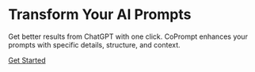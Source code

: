 # Transform Your AI Prompts

Get better results from ChatGPT with one click. CoPrompt enhances your prompts with specific details, structure, and context.

[Get Started](https://www.coprompt.app)
